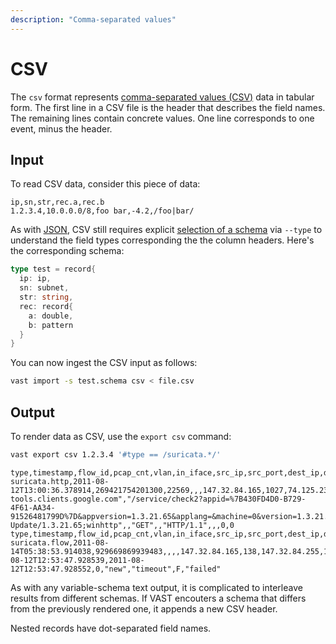 ```yaml
---
description: "Comma-separated values"
---
```


# CSV

The `csv` format represents [comma-separated values
(CSV)](https://en.wikipedia.org/wiki/Comma-separated_values) data in tabular
form. The first line in a CSV file is the header that describes the field names.
The remaining lines contain concrete values. One line corresponds to one event,
minus the header.

## Input

To read CSV data, consider this piece of data:

```csv
ip,sn,str,rec.a,rec.b
1.2.3.4,10.0.0.0/8,foo bar,-4.2,/foo|bar/
```

As with [JSON](json), CSV still requires explicit [selection of a
schema](/docs/use/ingest/#map-events-to-schemas) via `--type` to understand the
field types corresponding the the column headers. Here's the corresponding
schema:

```go title=test.schema
type test = record{
  ip: ip,
  sn: subnet,
  str: string,
  rec: record{
    a: double,
    b: pattern
  }
}
```

You can now ingest the CSV input as follows:

```bash
vast import -s test.schema csv < file.csv
```

## Output

To render data as CSV, use the `export csv` command:

```bash
vast export csv 1.2.3.4 '#type == /suricata.*/'
```

```csv
type,timestamp,flow_id,pcap_cnt,vlan,in_iface,src_ip,src_port,dest_ip,dest_port,proto,event_type,community_id,http.hostname,http.url,http.http_port,http.http_user_agent,http.http_content_type,http.http_method,http.http_refer,http.protocol,http.status,http.redirect,http.length,tx_id
suricata.http,2011-08-12T13:00:36.378914,269421754201300,22569,,,147.32.84.165,1027,74.125.232.202,80,"TCP","http",,"cr-tools.clients.google.com","/service/check2?appid=%7B430FD4D0-B729-4F61-AA34-91526481799D%7D&appversion=1.3.21.65&applang=&machine=0&version=1.3.21.65&osversion=5.1&servicepack=Service%20Pack%202",,"Google Update/1.3.21.65;winhttp",,"GET",,"HTTP/1.1",,,0,0
type,timestamp,flow_id,pcap_cnt,vlan,in_iface,src_ip,src_port,dest_ip,dest_port,proto,event_type,community_id,flow.pkts_toserver,flow.pkts_toclient,flow.bytes_toserver,flow.bytes_toclient,flow.start,flow.end,flow.age,flow.state,flow.reason,flow.alerted,app_proto
suricata.flow,2011-08-14T05:38:53.914038,929669869939483,,,,147.32.84.165,138,147.32.84.255,138,"UDP","flow",,2,0,486,0,2011-08-12T12:53:47.928539,2011-08-12T12:53:47.928552,0,"new","timeout",F,"failed"
```

As with any variable-schema text output, it is complicated to interleave results
from different schemas. If VAST encouters a schema that differs from the
previously rendered one, it appends a new CSV header.

Nested records have dot-separated field names.

